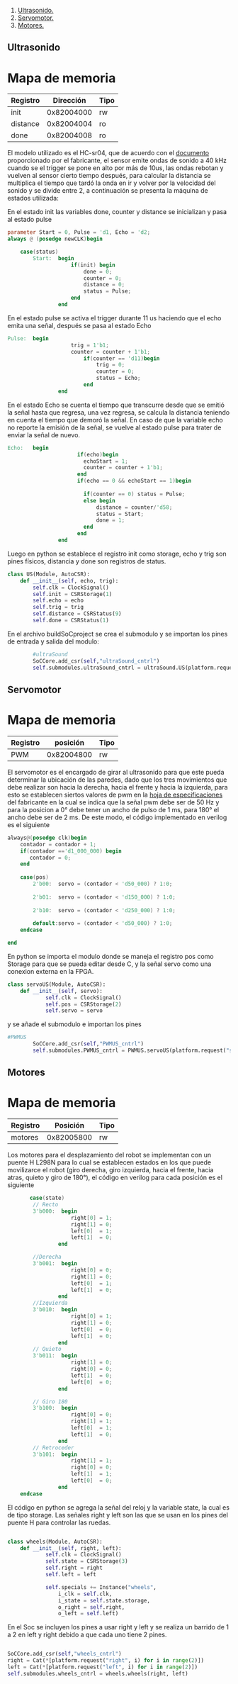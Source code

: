 1. [ Ultrasonido. ](#us)
2. [ Servomotor. ](#servo)
3. [ Motores. ](#motor)


<a name="us"></a>

## Ultrasonido

# Mapa de memoria

|Registro |Dirección |Tipo|
| ------------- | ------------- |-------------|
|init |	0x82004000 |	rw|
|distance |	0x82004004 |	ro|
|done |	0x82004008 |	ro|


El modelo utilizado es el HC-sr04, que de acuerdo con el [documento](../datasheets/HCSR04.pdf) proporcionado por el fabricante, el sensor emite ondas de sonido a 40 kHz cuando se el trigger se pone en alto por más de 10us, las ondas rebotan y vuelven al sensor cierto tiempo después, para calcular la distancia se multiplica el tiempo que tardó la onda en ir y volver por la velocidad del sonido y se divide entre 2, a continuación se presenta la máquina de estados utilizada:

En el estado init las variables done, counter y distance se inicializan y pasa al estado pulse

``` verilog
parameter Start = 0, Pulse = 'd1, Echo = 'd2;
always @ (posedge newCLK)begin

    case(status)
        Start:  begin
                    if(init) begin
                        done = 0;
                        counter = 0;
                        distance = 0;
                        status = Pulse;
                    end
                end

```

En el estado pulse se activa el trigger durante 11 us haciendo que el echo emita una señal, después se pasa al estado Echo

``` verilog 
Pulse:  begin
                    trig = 1'b1;
                    counter = counter + 1'b1;
                        if(counter == 'd11)begin
                            trig = 0;
                            counter = 0;
                            status = Echo;
                        end
                end

```

En el estado Echo se cuenta el tiempo que transcurre desde que se emitió la señal hasta que regresa, una vez regresa, se calcula la distancia teniendo en cuenta el tiempo que demoró la señal. En caso de que la variable echo no reporte la emisión de la señal, se vuelve al estado pulse para trater de enviar la señal de nuevo.

``` verilog
Echo:   begin
                      if(echo)begin
                        echoStart = 1;
                        counter = counter + 1'b1;
                      end
                      if(echo == 0 && echoStart == 1)begin
                        
                        if(counter == 0) status = Pulse;
                        else begin
                            distance = counter/'d58;
                            status = Start;
                            done = 1;
                        end
                      end
                end
```

Luego en python se establece el registro init como storage, echo y trig son pines físicos, distancia y done son registros de status.

``` python
class US(Module, AutoCSR):
    def __init__(self, echo, trig):
        self.clk = ClockSignal()
        self.init = CSRStorage(1)
        self.echo = echo
        self.trig = trig
        self.distance = CSRStatus(9)
        self.done = CSRStatus(1)
```

En el archivo buildSoCproject se crea el submodulo y se importan los pines de entrada y salida del modulo:

``` python
		#ultraSound
		SoCCore.add_csr(self,"ultraSound_cntrl")
		self.submodules.ultraSound_cntrl = ultraSound.US(platform.request("echo"), platform.request("trig"))
```

<a name="servo"></a>

## Servomotor

# Mapa de memoria
|Registro  | posición | Tipo |
|----------|--------|--------|
PWM	| 0x82004800	| rw |


El servomotor es el encargado de girar al ultrasonido para que este pueda determinar la ubicación de las paredes, dado que los tres movimientos que debe realizar son hacia la derecha, hacia el frente y hacia la izquierda, para esto se establecen siertos valores de pwm en la [hoja de especificaciones](../datasheets/sg90_datasheet.pdf) del fabricante en la cual se indica que la señal pwm debe ser de 50 Hz y para la posicion a 0° debe tener un ancho de pulso de 1 ms, para 180° el ancho debe ser de 2 ms. De este modo, el código implementado en verilog es el siguiente

``` verilog
always@(posedge clk)begin
	contador = contador + 1;
	if(contador =='d1_000_000) begin
	   contador = 0;
	end
	
	case(pos)
        2'b00:  servo = (contador < 'd50_000) ? 1:0;
        
        2'b01:  servo = (contador < 'd150_000) ? 1:0;
        
        2'b10:  servo = (contador < 'd250_000) ? 1:0;
        
        default:servo = (contador < 'd50_000) ? 1:0;
    endcase

end
```

En python se importa el modulo donde se maneja el registro pos como Storage para que se pueda editar desde C, y la señal servo como una conexion externa en la FPGA.

``` python
class servoUS(Module, AutoCSR):
    def __init__(self, servo):
            self.clk = ClockSignal()
            self.pos = CSRStorage(2)
            self.servo = servo

```

y se añade el submodulo e importan los pines

``` python
#PWMUS
		SoCCore.add_csr(self,"PWMUS_cntrl")
		self.submodules.PWMUS_cntrl = PWMUS.servoUS(platform.request("servo"))
```
<a name="motor"></a>

## Motores

# Mapa de memoria 
| Registro | Posición | Tipo |
|-------|-------|---------|
|motores |	0x82005800 |rw|

Los motores para el desplazamiento del robot se implementan con un puente H L298N para lo cual se establecen estados en los que puede movilizarce el robot (giro derecha, giro izquierda, hacia el frente, hacia atras, quieto y giro de 180°), el código en verilog para cada posición es el siguiente

``` verilog
       case(state)
        // Recto
        3'b000:  begin
                    right[0] = 1;
                    right[1] = 0;
                    left[0]  = 1;
                    left[1]  = 0;
                end

        //Derecha
        3'b001:  begin
                    right[0] = 0;
                    right[1] = 0;
                    left[0]  = 1;
                    left[1]  = 0;
                end
        //Izquierda
        3'b010:  begin
                    right[0] = 1;
                    right[1] = 0;
                    left[0]  = 0;
                    left[1]  = 0;
                end
        // Quieto
        3'b011:  begin
                    right[1] = 0;
                    right[0] = 0;
                    left[1]  = 0;
                    left[0]  = 0;
                end

        // Giro 180
        3'b100:  begin
                    right[0] = 0;
                    right[1] = 1;
                    left[0]  = 1;
                    left[1]  = 0;
                end
        // Retroceder
   	    3'b101:  begin
                    right[1] = 1;
                    right[0] = 0;
                    left[1]  = 1;
                    left[0]  = 0;
                end
	endcase
```

El código en python se agrega la señal del reloj y la variable state, la cual es de tipo storage. Las señales right y left son las que se usan en los pines del puente H para controlar las ruedas.


``` python

class wheels(Module, AutoCSR):
    def __init__(self, right, left):
            self.clk = ClockSignal()
            self.state = CSRStorage(3)
            self.right = right
            self.left = left

            self.specials += Instance("wheels",
                i_clk = self.clk,
                i_state = self.state.storage,
                o_right = self.right,
                o_left = self.left)

```
En el Soc se incluyen los pines a usar right y left y se realiza un barrido de 1 a 2 en left y right debido a que cada uno tiene 2 pines.

``` python

SoCCore.add_csr(self,"wheels_cntrl")
right = Cat(*[platform.request("right", i) for i in range(2)])
left = Cat(*[platform.request("left", i) for i in range(2)])
self.submodules.wheels_cntrl = wheels.wheels(right, left)
```
